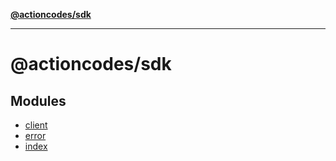 [**@actioncodes/sdk**](README.md)

***

# @actioncodes/sdk

## Modules

- [client](client/README.md)
- [error](error/README.md)
- [index](index/README.md)
